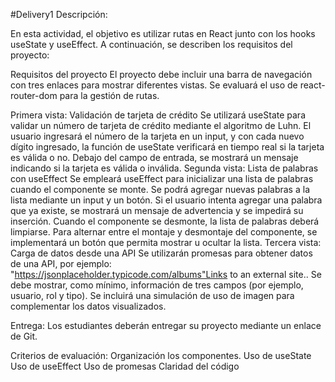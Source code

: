 #Delivery1
Descripción:

En esta actividad, el objetivo es utilizar rutas en React junto con los hooks useState y useEffect. A continuación, se describen los requisitos del proyecto:

Requisitos del proyecto
El proyecto debe incluir una barra de navegación con tres enlaces para mostrar diferentes vistas. Se evaluará el uso de react-router-dom para la gestión de rutas.

Primera vista: Validación de tarjeta de crédito
Se utilizará useState para validar un número de tarjeta de crédito mediante el algoritmo de Luhn.
El usuario ingresará el número de la tarjeta en un input, y con cada nuevo dígito ingresado, la función de useState verificará en tiempo real si la tarjeta es válida o no.
Debajo del campo de entrada, se mostrará un mensaje indicando si la tarjeta es válida o inválida.
Segunda vista: Lista de palabras con useEffect
Se empleará useEffect para inicializar una lista de palabras cuando el componente se monte.
Se podrá agregar nuevas palabras a la lista mediante un input y un botón.
Si el usuario intenta agregar una palabra que ya existe, se mostrará un mensaje de advertencia y se impedirá su inserción.
Cuando el componente se desmonte, la lista de palabras deberá limpiarse.
Para alternar entre el montaje y desmontaje del componente, se implementará un botón que permita mostrar u ocultar la lista.
Tercera vista: Carga de datos desde una API
Se utilizarán promesas para obtener datos de una API, por ejemplo: "https://jsonplaceholder.typicode.com/albums"Links to an external site..
Se debe mostrar, como mínimo, información de tres campos (por ejemplo, usuario, rol y tipo).
Se incluirá una simulación de uso de imagen para complementar los datos visualizados.
 
Entrega:
Los estudiantes deberán entregar su proyecto mediante un enlace de Git.

Criterios de evaluación:
Organización los componentes.
Uso de useState
Uso de useEffect
Uso de promesas
Claridad del código

